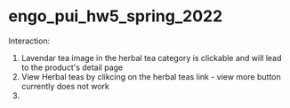 # engo_pui_hw5_spring_2022

Interaction: 
1. Lavendar tea image in the herbal tea category is clickable and will lead to the product's detail page
2. View Herbal teas by clikcing on the herbal teas link - view more button currently does not work
3.
